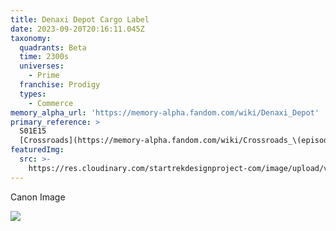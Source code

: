 ```yaml
---
title: Denaxi Depot Cargo Label
date: 2023-09-20T20:16:11.045Z
taxonomy:
  quadrants: Beta
  time: 2300s
  universes:
    - Prime
  franchise: Prodigy
  types:
    - Commerce
memory_alpha_url: 'https://memory-alpha.fandom.com/wiki/Denaxi_Depot'
primary_reference: >
  S01E15
  [Crossroads](https://memory-alpha.fandom.com/wiki/Crossroads_\(episode\))"
featuredImg:
  src: >-
    https://res.cloudinary.com/startrekdesignproject-com/image/upload/v1681174981/Denaxi-Depot-Cargo-Label.png
---
```


Canon Image

![](https://res.cloudinary.com/startrekdesignproject-com/image/upload/v1681174981/Denaxi-Depot-Cargo-Label_PRO-1x14-2.jpg)
